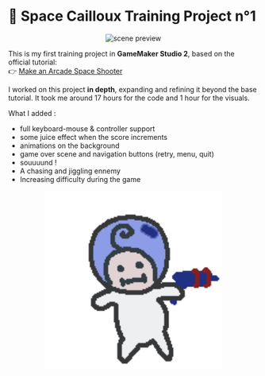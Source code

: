 # 🚀 Space Cailloux Training Project n°1
<p align="center">
  <img src="MDpreview/mdpreview2.gif" alt="scene preview" width="560"/>
</p>

This is my first training project in **GameMaker Studio 2**, based on the official tutorial:  
👉 [Make an Arcade Space Shooter](https://gamemaker.io/fr/tutorials/make-arcade-space-shooter)

I worked on this project **in depth**, expanding and refining it beyond the base tutorial.
It took me around 17 hours for the code and 1 hour for the visuals.

What I added :
- full keyboard-mouse & controller support
- some juice effect when the score increments
- animations on the background
- game over scene and navigation buttons (retry, menu, quit)
- souuuund !
- A chasing and jiggling ennemy
- Increasing difficulty during the game

<p align="center">
  <img src="MDpreview/mdpreview1.gif" alt="Cute character preview" width="360"/>
</p>

